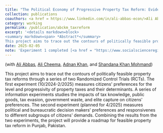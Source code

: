 ```yaml
---
title: "The Political Economy of Progressive Property Tax Reform: Evidence from Pakistan"
collection: publications
coauthors: <a href = https://www.linkedin.com/in/ali-abbas-econ/>Ali Abbas</a>, <a href = https://mhrc.lums.edu.pk/profile/ali-cheema-2/>Ali Cheema</a>, <a href = https://adnanqkhan.com/>Adnan Khan</a>,  and <a href = https://www.ids.ac.uk/people/shandana-khan-mohmand/>Shandana Khan Mohmand</a>
category: working
permalink: /publication/abckm_taxreform
excerpt: '<details markdown=block>
<summary markdown=span> *Abstract*</summary> 
This project aims to trace out the contours of politically feasible property tax reforms through a series of two Randomized Control Trials (RCTs). The first experiment (10/2024-2/2025) measures citizens&apos; preferences for the level and progressivity of property taxes and their determinants. A series of information experiments studies the impacts of tax knowledge, public goods, tax evasion, government waste, and elite capture on citizens&apos; preferences. The second experiment (planned for 4/2025) measures political and bureaucratic decision makers&apos; preferences and responsivenes to different subgroups of citizens&apos; demands. Combining the results from the two experiments, the project will provide a roadmap for feasible property tax reform in Punjab, Pakistan.'
date: 2025-02-05
note: 'Experiment 1 completed [<a href = "https://www.socialscienceregistry.org/trials/15393" target = "_blank">registration</a>, <a href = "https://www.socialscienceregistry.org/versions/253468/docs/version/document" target = "_blank">PAP</a>]. Experiment 2 in the field May 2025.'
---
```

(with [Ali Abbas](https://www.linkedin.com/in/ali-abbas-econ/), [Ali Cheema](https://mhrc.lums.edu.pk/profile/ali-cheema-2/), [Adnan Khan](https://adnanqkhan.com/),  and [Shandana Khan Mohmand](https://www.ids.ac.uk/people/shandana-khan-mohmand/))

 
This project aims to trace out the contours of politically feasible property tax reforms through a series of two Randomized Control Trials (RCTs). The first experiment (10/2024-2/2025) measures citizens&apos; preferences for the level and progressivity of property taxes and their determinants. A series of information experiments studies the impacts of tax knowledge, public goods, tax evasion, government waste, and elite capture on citizens&apos; preferences. The second experiment (planned for 4/2025) measures political and bureaucratic decision makers&apos; preferences and responsivenes to different subgroups of citizens&apos; demands. Combining the results from the two experiments, the project will provide a roadmap for feasible property tax reform in Punjab, Pakistan.
